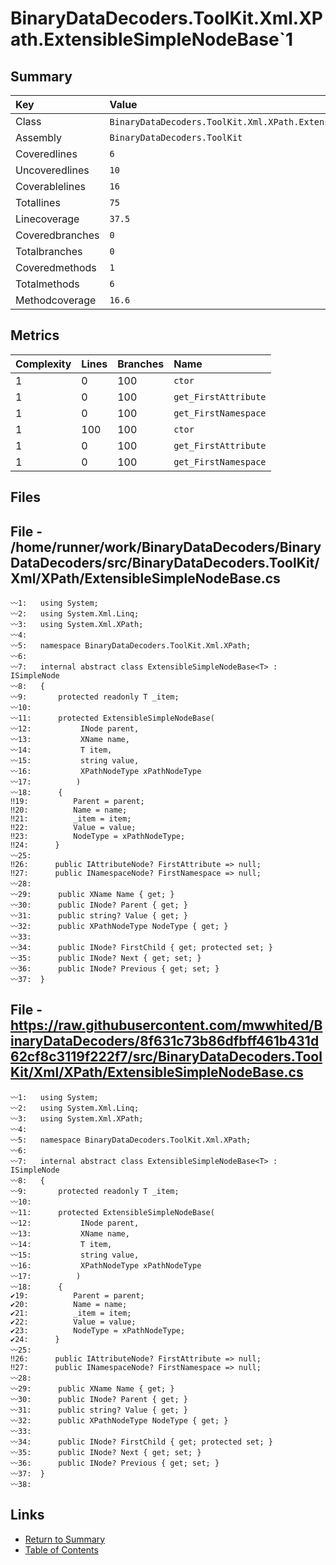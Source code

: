 ﻿# BinaryDataDecoders.ToolKit.Xml.XPath.ExtensibleSimpleNodeBase`1

## Summary

| Key             | Value                                                             |
| :-------------- | :---------------------------------------------------------------- |
| Class           | `BinaryDataDecoders.ToolKit.Xml.XPath.ExtensibleSimpleNodeBase`1` |
| Assembly        | `BinaryDataDecoders.ToolKit`                                      |
| Coveredlines    | `6`                                                               |
| Uncoveredlines  | `10`                                                              |
| Coverablelines  | `16`                                                              |
| Totallines      | `75`                                                              |
| Linecoverage    | `37.5`                                                            |
| Coveredbranches | `0`                                                               |
| Totalbranches   | `0`                                                               |
| Coveredmethods  | `1`                                                               |
| Totalmethods    | `6`                                                               |
| Methodcoverage  | `16.6`                                                            |

## Metrics

| Complexity | Lines | Branches | Name                 |
| :--------- | :---- | :------- | :------------------- |
| 1          | 0     | 100      | `ctor`               |
| 1          | 0     | 100      | `get_FirstAttribute` |
| 1          | 0     | 100      | `get_FirstNamespace` |
| 1          | 100   | 100      | `ctor`               |
| 1          | 0     | 100      | `get_FirstAttribute` |
| 1          | 0     | 100      | `get_FirstNamespace` |

## Files

## File - /home/runner/work/BinaryDataDecoders/BinaryDataDecoders/src/BinaryDataDecoders.ToolKit/Xml/XPath/ExtensibleSimpleNodeBase.cs

```CSharp
〰1:   using System;
〰2:   using System.Xml.Linq;
〰3:   using System.Xml.XPath;
〰4:   
〰5:   namespace BinaryDataDecoders.ToolKit.Xml.XPath;
〰6:   
〰7:   internal abstract class ExtensibleSimpleNodeBase<T> : ISimpleNode
〰8:   {
〰9:       protected readonly T _item;
〰10:  
〰11:      protected ExtensibleSimpleNodeBase(
〰12:           INode parent,
〰13:           XName name,
〰14:           T item,
〰15:           string value,
〰16:           XPathNodeType xPathNodeType
〰17:          )
〰18:      {
‼19:          Parent = parent;
‼20:          Name = name;
‼21:          _item = item;
‼22:          Value = value;
‼23:          NodeType = xPathNodeType;
‼24:      }
〰25:  
‼26:      public IAttributeNode? FirstAttribute => null;
‼27:      public INamespaceNode? FirstNamespace => null;
〰28:  
〰29:      public XName Name { get; }
〰30:      public INode? Parent { get; }
〰31:      public string? Value { get; }
〰32:      public XPathNodeType NodeType { get; }
〰33:  
〰34:      public INode? FirstChild { get; protected set; }
〰35:      public INode? Next { get; set; }
〰36:      public INode? Previous { get; set; }
〰37:  }
```

## File - https://raw.githubusercontent.com/mwwhited/BinaryDataDecoders/8f631c73b86dfbff461b431d62cf8c3119f222f7/src/BinaryDataDecoders.ToolKit/Xml/XPath/ExtensibleSimpleNodeBase.cs

```CSharp
〰1:   using System;
〰2:   using System.Xml.Linq;
〰3:   using System.Xml.XPath;
〰4:   
〰5:   namespace BinaryDataDecoders.ToolKit.Xml.XPath;
〰6:   
〰7:   internal abstract class ExtensibleSimpleNodeBase<T> : ISimpleNode
〰8:   {
〰9:       protected readonly T _item;
〰10:  
〰11:      protected ExtensibleSimpleNodeBase(
〰12:           INode parent,
〰13:           XName name,
〰14:           T item,
〰15:           string value,
〰16:           XPathNodeType xPathNodeType
〰17:          )
〰18:      {
✔19:          Parent = parent;
✔20:          Name = name;
✔21:          _item = item;
✔22:          Value = value;
✔23:          NodeType = xPathNodeType;
✔24:      }
〰25:  
‼26:      public IAttributeNode? FirstAttribute => null;
‼27:      public INamespaceNode? FirstNamespace => null;
〰28:  
〰29:      public XName Name { get; }
〰30:      public INode? Parent { get; }
〰31:      public string? Value { get; }
〰32:      public XPathNodeType NodeType { get; }
〰33:  
〰34:      public INode? FirstChild { get; protected set; }
〰35:      public INode? Next { get; set; }
〰36:      public INode? Previous { get; set; }
〰37:  }
〰38:  
```

## Links

* [Return to Summary](Summary.md)
* [Table of Contents](../TOC.md)

